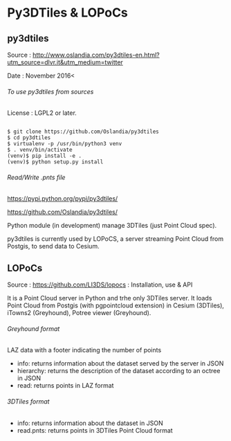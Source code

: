# Py3DTiles & LOPoCs

## py3dtiles


Source : http://www.oslandia.com/py3dtiles-en.html?utm_source=dlvr.it&utm_medium=twitter


Date : November 2016<

###### To use py3dtiles from sources


License : LGPL2 or later.

<code>
$ git clone https://github.com/Oslandia/py3dtiles
$ cd py3dtiles
$ virtualenv -p /usr/bin/python3 venv
$ . venv/bin/activate
(venv)$ pip install -e .
(venv)$ python setup.py install
</code>

###### Read/Write .pnts file


https://pypi.python.org/pypi/py3dtiles/


https://github.com/Oslandia/py3dtiles/


Python module (in development) manage 3DTiles (just Point Cloud spec).


py3dtiles is currently used by LOPoCS, a server streaming Point Cloud from Postgis, to send data to Cesium.


## LOPoCs


Source : https://github.com/LI3DS/lopocs : Installation, use & API


It is a Point Cloud server in Python and trhe only 3DTiles server.
It loads Point Cloud from Postgis (with pgpointcloud extension) in Cesium (3DTiles), iTowns2 (Greyhound), Potree viewer (Greyhound).


###### Greyhound format 
LAZ data with a footer indicating the number of points
- info: returns information about the dataset served by the server in JSON
- hierarchy: returns the description of the dataset according to an octree in JSON
- read: returns points in LAZ format

###### 3DTiles format
- info: returns information about the dataset in JSON
- read.pnts: returns points in 3DTiles Point Cloud format
